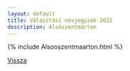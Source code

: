 ```yaml
---
layout: default
title: Választási névjegyzék 2022
description: Alsószentmárton
---
```


{% include Alsooszentmaarton.html %}

[Vissza](./)